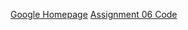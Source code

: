 [Google Homepage](https://www.google.com "Google's Homepage")
[Assignment 06 Code](https://github.com/eldonsdata/IntroToProg-Python-Mod06/blob/master/Assignment06.py)

